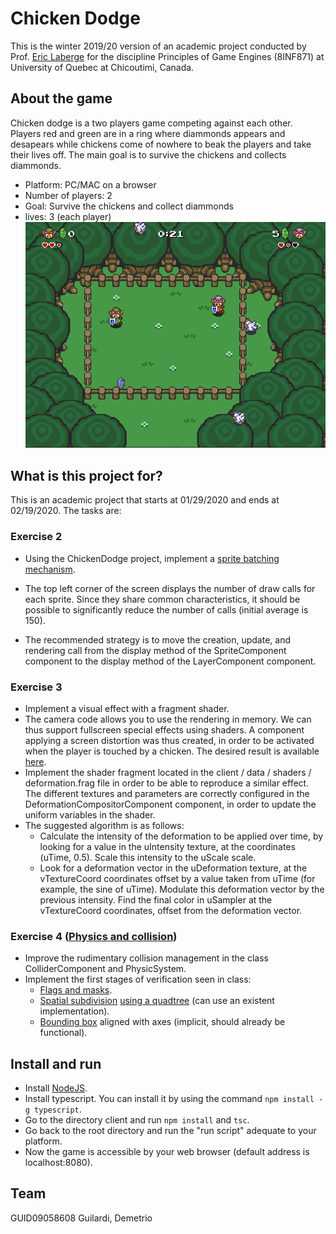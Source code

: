 # Chicken Dodge
This is the winter 2019/20 version of an academic project conducted by Prof. [Eric Laberge](https://github.com/elaberge) for the discipline Principles of Game Engines (8INF871) at University of Quebec at Chicoutimi, Canada.

## About the game
Chicken dodge is a two players game competing against each other. Players red and green are in a ring where diammonds appears and desapears while chickens come of nowhere to beak the players and take their lives off. The main goal is to survive the chickens and collects diammonds.
* Platform: PC/MAC on a browser
* Number of players: 2
* Goal: Survive the chickens and collect diammonds
* lives: 3 (each player)
![screenshot](/github_assets/screenshot.png)

## What is this project for?
This is an academic project that starts at 01/29/2020 and ends at 02/19/2020. The tasks are:
### Exercise 2
* Using the ChickenDodge project, implement a [sprite batching mechanism](https://github.com/mattdesl/lwjgl-basics/wiki/Sprite-Batching).

* The top left corner of the screen displays the number of draw calls for each sprite. Since they share common characteristics, it should be possible to significantly reduce the number of calls (initial average is 150).
* The recommended strategy is to move the creation, update, and rendering call from the display method of the SpriteComponent component to the display method of the LayerComponent component.

### Exercise 3
* Implement a visual effect with a fragment shader.
* The camera code allows you to use the rendering in memory. We can thus support fullscreen special effects using shaders. A component applying a screen distortion was thus created, in order to be activated when the player is touched by a chicken. The desired result is available [here](https://youtu.be/tauWfnZkD-c).
* Implement the shader fragment located in the client / data / shaders / deformation.frag file in order to be able to reproduce a similar effect. The different textures and parameters are correctly configured in the DeformationCompositorComponent component, in order to update the uniform variables in the shader.
* The suggested algorithm is as follows:
    - Calculate the intensity of the deformation to be applied over time, by looking for a value in the uIntensity texture, at the coordinates (uTime, 0.5). Scale this intensity to the uScale scale.
    - Look for a deformation vector in the uDeformation texture, at the vTextureCoord coordinates offset by a value taken from uTime (for example, the sine of uTime). Modulate this deformation vector by the previous intensity.
Find the final color in uSampler at the vTextureCoord coordinates, offset from the deformation vector.

### Exercise 4 ([Physics and collision](https://docs.google.com/document/d/1NQ30RlBDP7j3FNsHsdOdsOeGJtmYYTFsC9fAl5xwgFo/edit#heading=h.2ic8pigx7v6v))
* Improve the rudimentary collision management in the class ColliderComponent and PhysicSystem.
* Implement the first stages of verification seen in class:
    - [Flags and masks](https://sites.google.com/site/arch1utep/home/course_outline/shifts_flags_masks_in_c).
    - [Spatial subdivision](https://www.sciencedirect.com/topics/computer-science/spatial-subdivision) [using a quadtree](https://en.wikipedia.org/wiki/Quadtree) (can use an existent implementation).
    - [Bounding box](https://computersciencewiki.org/index.php/Bounding_boxes) aligned with axes (implicit, should already be functional).

## Install and run
* Install [NodeJS](https://nodejs.org/en/download/).
* Install typescript. You can install it by using the command `npm install -g typescript`.
* Go to the directory client and run `npm install` and `tsc`.
* Go back to the root directory and run the "run script" adequate to your platform.
* Now the game is accessible by your web browser (default address is localhost:8080).

## Team
GUID09058608 Guilardi, Demetrio